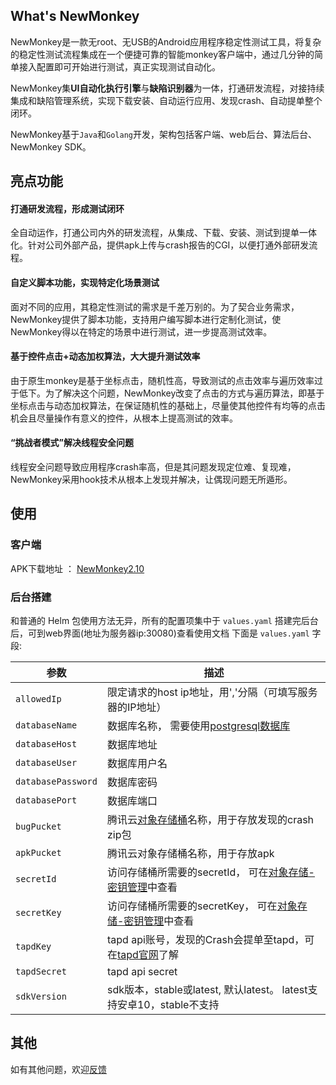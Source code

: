 ## What's NewMonkey
NewMonkey是一款无root、无USB的Android应用程序稳定性测试工具，将复杂的稳定性测试流程集成在一个便捷可靠的智能monkey客户端中，通过几分钟的简单接入配置即可开始进行测试，真正实现测试自动化。

NewMonkey集**UI自动化执行引擎**与**缺陷识别器**为一体，打通研发流程，对接持续集成和缺陷管理系统，实现下载安装、自动运行应用、发现crash、自动提单整个闭环。

NewMonkey基于`Java`和`Golang`开发，架构包括客户端、web后台、算法后台、NewMonkey SDK。

## 亮点功能

#### 打通研发流程，形成测试闭环

全自动运作，打通公司内外的研发流程，从集成、下载、安装、测试到提单一体化。针对公司外部产品，提供apk上传与crash报告的CGI，以便打通外部研发流程。

#### 自定义脚本功能，实现特定化场景测试

面对不同的应用，其稳定性测试的需求是千差万别的。为了契合业务需求，NewMonkey提供了脚本功能，支持用户编写脚本进行定制化测试，使NewMonkey得以在特定的场景中进行测试，进一步提高测试效率。

#### 基于控件点击+动态加权算法，大大提升测试效率

由于原生monkey是基于坐标点击，随机性高，导致测试的点击效率与遍历效率过于低下。为了解决这个问题，NewMonkey改变了点击的方式与遍历算法，即基于坐标点击与动态加权算法，在保证随机性的基础上，尽量使其他控件有均等的点击机会且尽量操作有意义的控件，从根本上提高测试的效率。

#### “挑战者模式”解决线程安全问题

线程安全问题导致应用程序crash率高，但是其问题发现定位难、复现难，NewMonkey采用hook技术从根本上发现并解决，让偶现问题无所遁形。

## 使用

### 客户端
APK下载地址 ： [NewMonkey2.10](https://monkeyapk-1253358381.cos.ap-guangzhou.myqcloud.com/NewMonkey_2.10.1.apk)

### 后台搭建
和普通的 Helm 包使用方法无异，所有的配置项集中于 `values.yaml`
搭建完后台后，可到web界面(地址为服务器ip:30080)查看使用文档
下面是 `values.yaml` 字段:


| 参数                       | 描述                       |
| ------------------------- | ------------------------- |
| `allowedIp`               | 限定请求的host ip地址，用','分隔（可填写服务器的IP地址） |
| `databaseName`            | 数据库名称， 需要使用[postgresql数据库](https://cloud.tencent.com/product/postgres)|
| `databaseHost`            | 数据库地址 |
| `databaseUser`            | 数据库用户名 |
| `databasePassword`        | 数据库密码    |
| `databasePort`            | 数据库端口    |
| `bugPucket`               | 腾讯云[对象存储桶](https://cloud.tencent.com/product/cos)名称，用于存放发现的crash zip包|
| `apkPucket`               | 腾讯云对象存储桶名称，用于存放apk        |
| `secretId`                | 访问存储桶所需要的secretId， 可在[对象存储-密钥管理](https://console.cloud.tencent.com/cos5/key)中查看 |
| `secretKey`               | 访问存储桶所需要的secretKey， 可在[对象存储-密钥管理](https://console.cloud.tencent.com/cos5/key)中查看 |
| `tapdKey`                 | tapd api账号，发现的Crash会提单至tapd，可在[tapd官网](https://www.tapd.cn/help/view#1120003271001002318)了解  |
| `tapdSecret`              | tapd api secret|
| `sdkVersion`              | sdk版本，stable或latest, 默认latest。 latest支持安卓10，stable不支持|

## 其他
如有其他问题，欢迎[反馈](https://support.qq.com/products/297005?)